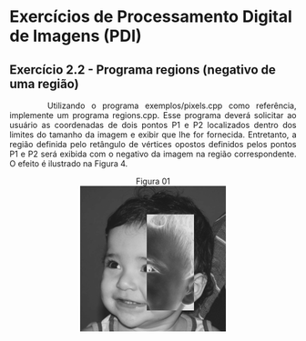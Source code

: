 # Exercícios de Processamento Digital de Imagens (PDI)

## Exercício 2.2 - Programa regions (negativo de uma região)

<p align = "Justify">&nbsp &nbsp &nbsp Utilizando o programa exemplos/pixels.cpp como referência, implemente um programa regions.cpp. Esse programa deverá solicitar ao usuário as coordenadas de dois pontos P1 e P2 localizados dentro dos limites do tamanho da imagem e exibir que lhe for fornecida. Entretanto, a região definida pelo retângulo de vértices opostos definidos pelos pontos P1 e P2 será exibida com o negativo da imagem na região correspondente. O efeito é ilustrado na Figura 4.
</p>
<p align = "CENTER">Figura 01 </br> <img src="/README_FILES/Imagens_geral/Exemplo 2.2.png"></p>
